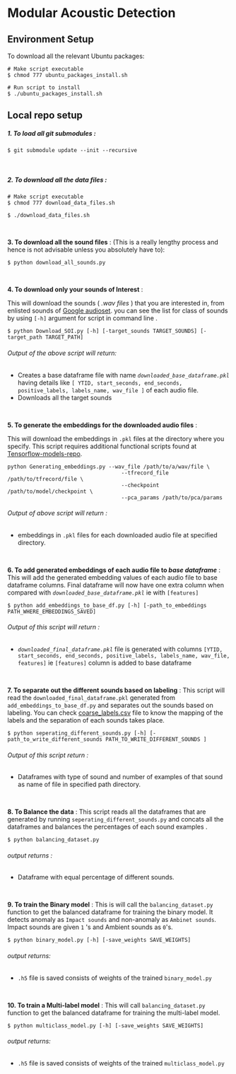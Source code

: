 # Modular Acoustic Detection

## Environment Setup

To download all the relevant Ubuntu packages:
```shell
# Make script executable
$ chmod 777 ubuntu_packages_install.sh

# Run script to install
$ ./ubuntu_packages_install.sh
```

## Local repo setup

##### 1. To load all git submodules :
```shell
$ git submodule update --init --recursive
```
<br>

##### 2. To download all the data files :
```shell
# Make script executable
$ chmod 777 download_data_files.sh

$ ./download_data_files.sh
```
<br>

**3. To download all the sound files** : (This is a really lengthy process and hence is not advisable unless you absolutely have to):
```shell
$ python download_all_sounds.py
```

<br>

**4. To download only your sounds of Interest** : 


This will download the sounds ( _.wav files_ ) that you are interested in, from enlisted sounds of  [Google audioset](https://research.google.com/audioset/). you can see the list for class of sounds by using ```[-h]``` argument for script in command line .

```
$ python Download_SOI.py [-h] [-target_sounds TARGET_SOUNDS] [-target_path TARGET_PATH]

```
###### Output of the above script will return:
- Creates a base dataframe file with name _```downloaded_base_dataframe.pkl```_ having details like ```[ YTID, start_seconds, end_seconds, positive_labels, labels_name, wav_file ]``` of each audio file.
- Downloads all the target sounds

<br>

**5. To generate the embeddings for the downloaded audio files** :

This will download the embeddings in ```.pkl``` files at the directory where you specify. This script requires additional functional scripts found at [Tensorflow-models-repo](https://github.com/tensorflow/models/tree/9b57f41ce21cd7264c52140c9ab31cdfc5169fcd/research/audioset).

```
python Generating_embeddings.py --wav_file /path/to/a/wav/file \
                                    --tfrecord_file /path/to/tfrecord/file \
                                    --checkpoint /path/to/model/checkpoint \
                                    --pca_params /path/to/pca/params
```
###### Output of above script will return :
- embeddings in ```.pkl``` files for each downloaded audio file at specified directory. 

<br>

**6. To add generated embeddings of each audio file to _base dataframe_** :
This will add the generated embedding values of each audio file to base dataframe columns. Final dataframe will now have one extra column when compared with _```downloaded_base_dataframe.pkl```_ ie with ```[features]```
```
$ python add_embeddings_to_base_df.py [-h] [-path_to_embeddings PATH_WHERE_EMBEDDINGS_SAVED]
```
###### Output of this script will return :
- _```downloaded_final_dataframe.pkl```_ file is generated with columns ```[YTID, start_seconds, end_seconds, positive_labels, labels_name, wav_file, features]``` ie ```[features]``` column is added to base dataframe 

<br>

**7. To separate out the different sounds based on labeling** :
This script will read the ```downloaded_final_dataframe.pkl``` generated from ```add_embeddings_to_base_df.py``` and separates out the sounds based on labeling. You can check [coarse_labels.csv](https://github.com/wildlytech/modular_acoustic_detection/blob/master/coarse_labels.csv) file to know the mapping of the labels and the separation of each sounds takes place. 

```
$ python seperating_different_sounds.py [-h] [-path_to_write_different_sounds PATH_TO_WRITE_DIFFERENT_SOUNDS ]
```
###### Output of this script return :
- Dataframes with type of sound and number of examples of that sound as name of file in specified path directory.

<br>

**8. To Balance the data** :
This script reads all the dataframes that are generated by running ```seperating_different_sounds.py``` and concats all the dataframes and balances the percentages of each sound examples .

```
$ python balancing_dataset.py
```
###### output returns :
- Dataframe with equal percentage of different sounds.

<br>

**9. To train the Binary model** :
This is will call the ```balancing_dataset.py``` function to get the balanced dataframe for training the binary model. It detects anomaly as ```Impact sounds``` and non-anomaly as ```Ambinet sounds```. Impact sounds are given ```1``` 's and Ambient sounds as ```0```'s. 
```
$ python binary_model.py [-h] [-save_weights SAVE_WEIGHTS]
```
###### output returns:
- ```.h5```  file is saved consists of weights of the trained ```binary_model.py```

<br>

**10. To train a Multi-label model** :
This will call ```balancing_dataset.py``` function to get the balanced dataframe for training the multi-label model. 
```
$ python multiclass_model.py [-h] [-save_weights SAVE_WEIGHTS] 
```

###### output returns:

- ```.h5``` file is saved consists of weights of the trained ```multiclass_model.py```


